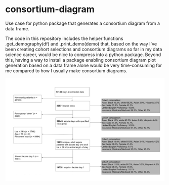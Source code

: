 # consortium-diagram
Use case for python package that generates a consortium diagram from a data frame. 

The code in this repository includes the helper functions .get_demography(df) and .print_demo(demo) that, based on the way I've been creating cohort selections and consortium diagrams so far in my data science career, would be nice to compress into a python package. Beyond this, having a way to install a package enabling consortium diagram plot generation based on a data frame alone would be very time-consuming for me compared to how I usually make consortium diagrams. 


![Consortium diagram](src/image/consortium_diagram.jpeg)
